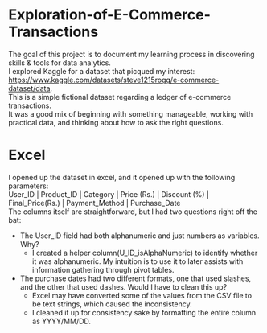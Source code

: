 # Exploration-of-E-Commerce-Transactions
The goal of this project is to document my learning process in discovering skills & tools for data analytics. <br>
I explored Kaggle for a dataset that picqued my interest: https://www.kaggle.com/datasets/steve1215rogg/e-commerce-dataset/data. <br>
This is a simple fictional dataset regarding a ledger of e-commerce transactions. <br>
It was a good mix of beginning with something manageable, working with practical data, and thinking about how to ask the right questions. <br>

# Excel
I opened up the dataset in excel, and it opened up with the following parameters: <br>
User_ID	| Product_ID	| Category	| Price (Rs.)	| Discount (%)	| Final_Price(Rs.)	| Payment_Method	| Purchase_Date <br>
The columns itself are straightforward, but I had two questions right off the bat:
- The User_ID field had both alphanumeric and just numbers as variables. Why?
  - I created a helper column(U_ID_isAlphaNumeric) to identify whether it was alphanumeric. My intuition is to use it to later assists with information gathering through pivot tables.
- The purchase dates had two different formats, one that used slashes, and the other that used dashes. Would I have to clean this up?
  - Excel may have converted some of the values from the CSV file to be text strings, which caused the inconsistency.
  - I cleaned it up for consistency sake by formatting the entire column as YYYY/MM/DD. 
